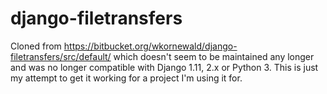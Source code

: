 # django-filetransfers

Cloned from https://bitbucket.org/wkornewald/django-filetransfers/src/default/ which doesn't seem to be maintained any longer and was no longer compatible with Django 1.11, 2.x or Python 3. This is just my attempt to get it working for a project I'm using it for. 
